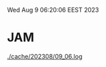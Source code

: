 Wed Aug  9 06:20:06 EEST 2023
# JAM
<a href='./cache/202308/09_06.log'>./cache/202308/09_06.log</a>
